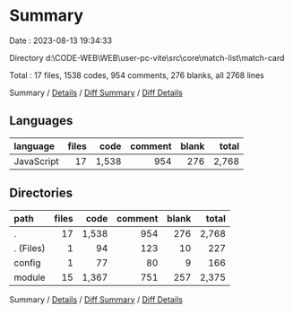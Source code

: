 # Summary

Date : 2023-08-13 19:34:33

Directory d:\\CODE-WEB\\WEB\\user-pc-vite\\src\\core\\match-list\\match-card

Total : 17 files,  1538 codes, 954 comments, 276 blanks, all 2768 lines

Summary / [Details](details.md) / [Diff Summary](diff.md) / [Diff Details](diff-details.md)

## Languages
| language | files | code | comment | blank | total |
| :--- | ---: | ---: | ---: | ---: | ---: |
| JavaScript | 17 | 1,538 | 954 | 276 | 2,768 |

## Directories
| path | files | code | comment | blank | total |
| :--- | ---: | ---: | ---: | ---: | ---: |
| . | 17 | 1,538 | 954 | 276 | 2,768 |
| . (Files) | 1 | 94 | 123 | 10 | 227 |
| config | 1 | 77 | 80 | 9 | 166 |
| module | 15 | 1,367 | 751 | 257 | 2,375 |

Summary / [Details](details.md) / [Diff Summary](diff.md) / [Diff Details](diff-details.md)